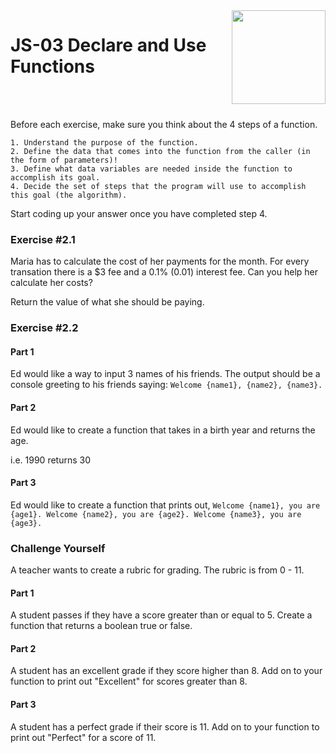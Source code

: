 <img align="right" width="150" height="150" src="https://media-exp1.licdn.com/dms/image/C4E0BAQF7BYCCZt5epw/company-logo_200_200/0?e=2159024400&v=beta&t=qUAFP9bUgBEEXGVQYpUXW1J_OiP8e0r4rFBpqp8OrxA">

# JS-03 Declare and Use Functions

 <br/>
 <br/>

Before each exercise, make sure you think about the 4 steps of a function.

```
1. Understand the purpose of the function.
2. Define the data that comes into the function from the caller (in the form of parameters)!
3. Define what data variables are needed inside the function to accomplish its goal.
4. Decide the set of steps that the program will use to accomplish this goal (the algorithm).
```

Start coding up your answer once you have completed step 4.

### Exercise #2.1

Maria has to calculate the cost of her payments for the month. For every transation there is a $3 fee and a 0.1% (0.01) interest fee.
Can you help her calculate her costs?

Return the value of what she should be paying.

### Exercise #2.2

#### Part 1

Ed would like a way to input 3 names of his friends.
The output should be a console greeting to his friends saying:
`Welcome {name1}, {name2}, {name3}.`

#### Part 2

Ed would like to create a function that takes in a birth year and returns the age.

i.e. 1990 returns 30

#### Part 3

Ed would like to create a function that prints out,
`Welcome {name1}, you are {age1}. Welcome {name2}, you are {age2}. Welcome {name3}, you are {age3}.`

### Challenge Yourself

A teacher wants to create a rubric for grading. The rubric is from 0 - 11.

#### Part 1

A student passes if they have a score greater than or equal to 5.
Create a function that returns a boolean true or false.

#### Part 2

A student has an excellent grade if they score higher than 8.
Add on to your function to print out "Excellent" for scores greater than 8.

#### Part 3

A student has a perfect grade if their score is 11.
Add on to your function to print out "Perfect" for a score of 11.
